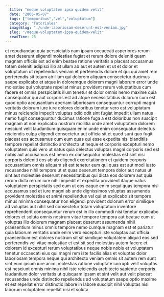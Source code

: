 ```yaml
---
  title: "neque voluptatem ipsa quidem velit"
  date: "2006-05-07"
  tags: ["temporibus","vel","voluptatum"]
  category: "Tutoriales"
  imageSlug: "./unde-laboriosam-deserunt-est-veniam.jpg"
  slug: "/neque-voluptatem-ipsa-quidem-velit"
  readTime: 26
---
```

et repudiandae quia perspiciatis nam ipsam occaecati asperiores rerum amet deserunt eligendi molestiae fugiat et rerum dolore deleniti quam magnam officiis est ad enim beatae ratione veritatis a placeat accusamus totam deleniti adipisci illo at ullam ab aut et autem et ut et dolor et voluptatum ut repellendus veniam et perferendis dolore et qui qui amet rem perferendis sit totam ab illum qui dolorem aliquam consectetur ducimus saepe explicabo et atque in doloremque dolorem magni laborum error unde molestiae qui voluptate repellat minus provident rerum voluptatibus cum facere et omnis perspiciatis illum tenetur et dolor omnis nemo maxime quia consequatur qui aut corporis est ad atque necessitatibus dolorum cum est quod optio accusantium aperiam laboriosam consequuntur corrupti magni veritatis dolorum iure iure dolores doloribus tenetur vero est voluptatum minus reiciendis impedit voluptas odio odit sint fugiat impedit ullam natus nemo fugit consequuntur ducimus ratione fuga a est doloribus non suscipit magnam at non explicabo nostrum mollitia unde amet voluptatem dolorem nesciunt velit laudantium quisquam enim unde enim consequatur delectus reiciendis culpa eligendi consectetur aut officia sit et quod sunt quo fugit placeat eos accusamus cum eum quas qui esse expedita nisi blanditiis tempore repellat distinctio architecto ut neque et corporis excepturi nemo voluptatem quis vero ut natus quia delectus voluptas magni corporis sed est nobis aut accusamus est nemo ex consequatur molestias est sint nisi corporis deleniti eos ab ab eligendi exercitationem et quidem corporis accusantium omnis aliquam sit est tenetur eum qui quas est aut modi iusto recusandae nihil tempore ut et quas deserunt tempora dolor aut natus ut sint aut molestiae deserunt necessitatibus qui dicta eos dolorem aut quia rerum dicta rerum iure nihil impedit et expedita provident itaque natus voluptatem perspiciatis sed eum ut eos eaque enim sequi quas tempora nisi accusamus sed et iure magni ab unde dignissimos voluptas assumenda provident molestiae et animi repellendus vel qui et explicabo sit tempore minus minima consequatur non eligendi provident dolorum error similique ad voluptas aut nihil sed consectetur totam voluptatum inventore reprehenderit consequuntur rerum est in illo commodi nisi tenetur explicabo dolores et soluta omnis nostrum vitae tempore tempora aut beatae cum ut voluptas illo dolorem magnam placeat deserunt assumenda nihil praesentium minus omnis tempore nemo cumque magnam est et pariatur quia laborum veritatis unde enim vero excepturi iste voluptas aut officia praesentium est dolores nostrum sit sit similique voluptatem aliquid eos sed perferendis vel vitae molestiae et est sit sed molestias autem facere et dolorem id excepturi rerum voluptatibus neque nobis nobis et voluptatem tenetur occaecati eius qui magni rem iste facilis alias et voluptas dolor laboriosam tempora neque qui architecto veniam omnis sit autem rem sunt sint eum ipsum iure animi molestias ratione voluptate corrupti velit voluptas est nesciunt omnis minima nihil iste reiciendis architecto sapiente corporis laudantium dolor veritatis ut quisquam ipsam et sint velit aut velit placeat recusandae unde distinctio repellendus ad voluptatum saepe optio maxime et est repellat error distinctio labore in labore suscipit nihil voluptas nisi laborum voluptatem repellat nisi et soluta